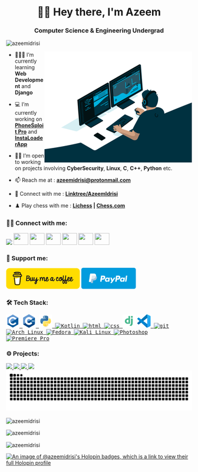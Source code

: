<!-- [![MasterHead] -->
<h1 align="center">👋🏻 Hey there, I'm Azeem</h1>
<h3 align="center"> Computer Science & Engineering Undergrad</h3>

<p align="left"> <img
        src="https://komarev.com/ghpvc/?username=azeemidrisi&label=Profile%20views&color=0e75b6&style=flat"
        alt="azeemidrisi" /> </p>

<img align="right" alt="Coding" width="400" src="docs/avento.gif" />

- 🧑🏻‍💻 I’m currently learning **Web Development** and  **Django**

- 💻 I’m currently working on [**PhoneSploit Pro**](https://github.com/AzeemIdrisi/PhoneSploit-Pro) and
[**InstaLoaderApp**](https://github.com/AzeemIdrisi/InstaLoaderApp)

- 🤝🏻 I’m open to working on projects involving **CyberSecurity**, **Linux**, **C**, **C++**, **Python** etc.

- 📫 Reach me at : **<azeemidrisi@protonmail.com>**

- 📱 Connect with me : **[Linktree/AzeemIdrisi](https://linktr.ee/AzeemIdrisi)**

- ♟️ Play chess with me : **[Lichess](https://lichess.org/@/Lord_Azeem) | [Chess.com](https://chess.com/member/lord_azeem)**

<h3 align="left">🤙🏻 Connect with me:</h3>
<p align="left"><a href="https://www.twitter.com/Azeem_5202" target="_blank" rel="noreferrer"> <kbd> <img
            src="https://upload.wikimedia.org/wikipedia/commons/9/95/Twitter_new_X_logo.png"
            width="38" /></a> <a href="https://www.dev.to/AzeemIdrisi" target="_blank"
        rel="noreferrer"> <kbd> <img
            src="https://dev-to-uploads.s3.amazonaws.com/uploads/logos/resized_logo_UQww2soKuUsjaOGNB38o.png"
            width="40" height="32" /></a> <a href="https://www.facebook.com/Azeem.5202" target="_blank"
        rel="noreferrer"> <kbd> <img
            src="https://raw.githubusercontent.com/danielcranney/readme-generator/main/public/icons/socials/facebook.svg"
            width="40" height="32" /></a> <a href="http://www.instagram.com/azeem_5202" target="_blank"
        rel="noreferrer"> <kbd> <img
            src="https://raw.githubusercontent.com/danielcranney/readme-generator/main/public/icons/socials/instagram.svg"
            width="40" height="32" /></a> <a href="https://www.linkedin.com/in/azeem5202" target="_blank"
        rel="noreferrer"> <kbd> <img
            src="https://raw.githubusercontent.com/danielcranney/readme-generator/main/public/icons/socials/linkedin.svg"
            width="40" height="32" /></a> <a href="https://www.stackoverflow.com/users/20801729/mohd-azeem"
        target="_blank" rel="noreferrer"> <kbd> <img
            src="https://raw.githubusercontent.com/danielcranney/readme-generator/main/public/icons/socials/stackoverflow.svg"
            width="40" height="32" /></a> <a href="https://www.youtube.com/c/MrTricksMaster" target="_blank"
        rel="noreferrer"> <kbd> <img
            src="https://raw.githubusercontent.com/danielcranney/readme-generator/main/public/icons/socials/youtube.svg"
            width="40" height="32" /></a>
</p>

<h3 align="left">🚀 Support me:</h3>
<a href="https://www.buymeacoffee.com/AzeemIdrisi" target="_blank"> <kbd> <img
        src="docs/default-yellow.png" alt="Buy Me A Coffee"
        width="200"></a>
<a href="https://paypal.me/AzeemIdrisi" target="_blank"> <kbd> <img
        src="docs/paypal-button-blue.png" alt="PayPal"
        width="148"></a>

<h3 align="left">🛠️ Tech Stack:</h3>
<p align="left"> <a href="https://www.cprogramming.com/" target="_blank" rel="noreferrer">  <kbd> <img
            src="https://raw.githubusercontent.com/devicons/devicon/master/icons/c/c-original.svg" alt="c"
            width="36" /> </a>
    <a href="https://www.w3schools.com/cpp/" target="_blank" rel="noreferrer">  <kbd> <img
            src="https://raw.githubusercontent.com/devicons/devicon/master/icons/cplusplus/cplusplus-original.svg"
            alt="cplusplus" width="36" /> </a>
    <a href="https://www.python.org" target="_blank" rel="noreferrer">  <kbd> <img
            src="https://raw.githubusercontent.com/devicons/devicon/master/icons/python/python-original.svg"
            alt="python" width="36" /> </a>
    <a href="https://www.kotlinlang.org" target="_blank" rel="noreferrer">  <kbd> <img
            src="https://icon.icepanel.io/Technology/svg/Kotlin.svg"
            alt="Kotlin" width="36" /> </a>
    <a href="https://developer.mozilla.org/en-US/docs/Web/HTML" target="_blank" rel="noreferrer">  <kbd> <img
            src="https://www.w3.org/html/logo/downloads/HTML5_Logo.svg"
            alt="html" width="36" /> </a>
    <a href="https://developer.mozilla.org/en-US/docs/Web/CSS" target="_blank" rel="noreferrer">  <kbd> <img
            src="https://upload.wikimedia.org/wikipedia/commons/d/d5/CSS3_logo_and_wordmark.svg"
            alt="css" width="26" /> </a>
    <a href="https://www.djangoproject.com/" target="_blank" rel="noreferrer"> <kbd> <img src="https://raw.githubusercontent.com/vscode-icons/vscode-icons/0927fc72a1d655c12ec60178df88bef6da3b883d/icons/file_type_django.svg" width="36" alt="Django" /></a>
<!--     <a href="https://kotlinlang.org" target="_blank" rel="noreferrer">  <kbd> <img
            src="https://raw.githubusercontent.com/github/explore/4479d2a2c854198cb00160f8593519c14dc3b905/topics/kotlin/kotlin.png"
            alt="kotlin" width="36" /> </a> -->
    <a href="https://code.visualstudio.com/" target="_blank" rel="noreferrer">  <kbd> <img
            src="https://github.com/devicons/devicon/blob/master/icons/vscode/vscode-original.svg"
            title="Visual Studio Code" alt="Visual Studio Code" width="36"/> </a>
    <a href="https://git-scm.com/" target="_blank" rel="noreferrer">  <kbd> <img
            src="https://www.vectorlogo.zone/logos/git-scm/git-scm-icon.svg" alt="git" width="36"/>
        </a>
    <a href="https://archlinux.org/" target="_blank" rel="noreferrer"> <kbd>  <img
            src="https://upload.wikimedia.org/wikipedia/commons/1/13/Arch_Linux_%22Crystal%22_icon.svg"
            alt="Arch Linux" width="36" /> </a>
    <!--    <a href="https://endeavouros.com/" target="_blank" rel="noreferrer"> <img src="https://github.com/endeavouros-team/endeavouros-theming/blob/master/EndeavourOS-icon.png" alt="Linux Mint" width="36" height="40"/> </a> -->
    <a href="https://fedoraproject.org/" target="_blank" rel="noreferrer">  <kbd> <img
            src="https://upload.wikimedia.org/wikipedia/commons/4/41/Fedora_icon_%282021%29.svg"
            alt="Fedora" width="36"/> </a>
    <a href="https://www.kali.org/" target="_blank" rel="noreferrer">  <kbd> <img
            src="https://upload.wikimedia.org/wikipedia/commons/2/2b/Kali-dragon-icon.svg" alt="Kali Linux"
            width="36" /> </a>
    <!--   <a href="https://ubuntu.com/" target="_blank" rel="noreferrer"> <img src="https://assets.ubuntu.com/v1/29985a98-ubuntu-logo32.png" alt="Ubuntu" width="36" height="40"/> </a>
<a href="https://linuxmint.com/" target="_blank" rel="noreferrer"> <img src="https://upload.wikimedia.org/wikipedia/commons/3/3f/Linux_Mint_logo_without_wordmark.svg" alt="Linux Mint" width="36" height="40"/> </a> -->
    <a href="https://www.adobe.com/uk/products/photoshop.html" target="_blank" rel="noreferrer"> <kbd> <img
            src="https://upload.wikimedia.org/wikipedia/commons/thumb/a/af/Adobe_Photoshop_CC_icon.svg/240px-Adobe_Photoshop_CC_icon.svg.png"
            alt="Photoshop" width="36" /> </a> <a
        href="https://www.adobe.com/uk/products/premiere.html" target="_blank" rel="noreferrer"> <kbd> <img
            src="https://upload.wikimedia.org/wikipedia/commons/4/40/Adobe_Premiere_Pro_CC_icon.svg"
            alt="Premiere Pro" width="36" /> </a>
</p>

<h3 align="left">⚙️ Projects:</h3>
<a href="https://github.com/AzeemIdrisi/PhoneSploit-Pro"><img
        src="https://github-readme-stats.vercel.app/api/pin/?username=AzeemIdrisi&repo=PhoneSploit-Pro" />
</a>
<a href="https://github.com/AzeemIdrisi/InstaLoaderApp"><img
        src="https://github-readme-stats.vercel.app/api/pin/?username=AzeemIdrisi&repo=InstaLoaderApp" />
</a>
<a href="https://github.com/AzeemIdrisi/TweetifyMusic"><img
        src="https://github-readme-stats.vercel.app/api/pin/?username=AzeemIdrisi&repo=TweetifyMusic" />
</a>
<a href="https://github.com/AlphaCorpIN/Hacking-Repos"><img
        src="https://github-readme-stats.vercel.app/api/pin/?username=AlphaCorpIN&repo=Hacking-Repos" />
</a>

<picture>
    <source media="(prefers-color-scheme: dark)"
        srcset="https://raw.githubusercontent.com/AzeemIdrisi/AzeemIdrisi/output/github-contribution-grid-snake-dark.svg">
    <source media="(prefers-color-scheme: light)"
        srcset="https://raw.githubusercontent.com/AzeemIdrisi/AzeemIdrisi/output/github-contribution-grid-snake.svg">
    <img alt="github contribution grid snake animation"
        src="https://raw.githubusercontent.com/AzeemIdrisi/AzeemIdrisi/output/github-contribution-grid-snake.svg">
</picture>

<p><img align="center"
        src="https://github-readme-stats.vercel.app/api/top-langs?username=azeemidrisi&show_icons=true&locale=en&layout=compact"
        alt="azeemidrisi" /></p>

<p><img align="center"
        src="https://github-readme-stats.vercel.app/api?username=azeemidrisi&show_icons=true&include_all_commits=true&locale=en"
        alt="azeemidrisi" /></p>

<p><img align="center" src="https://github-readme-streak-stats.herokuapp.com/?user=azeemidrisi&"
        alt="azeemidrisi" /></p>

[![An image of @azeemidrisi's Holopin badges, which is a link to view their full Holopin profile](https://holopin.me/azeemidrisi)](https://holopin.io/@azeemidrisi)
